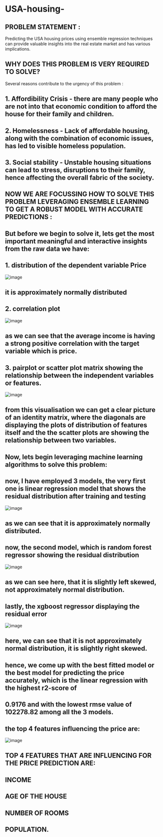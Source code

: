 # USA-housing-
## PROBLEM STATEMENT :
Predicting the USA housing prices using ensemble regression techniques can provide valuable insights into the real estate market and has various implications.
## WHY DOES THIS PROBLEM IS VERY REQUIRED TO SOLVE?
Several reasons contribute to the urgency of this problem :
## 1. Affordibility Crisis - there are many people who are not into that economic condition to afford the house for their family and children.
## 2. Homelessness - Lack of affordable housing, along with the combination of economic issues, has led to visible homeless population.
## 3. Social stability - Unstable housing situations can lead to stress, disruptions to their family, hence affecting the overall fabric of the society.
## NOW WE ARE FOCUSSING HOW TO SOLVE THIS PROBLEM LEVERAGING ENSEMBLE LEARNING TO GET A ROBUST MODEL WITH ACCURATE PREDICTIONS :
## But before we begin to solve it, lets get the most important meaningful and interactive insights from the raw data we have:
## 1. distribution of the dependent variable Price
![image](https://github.com/sshreyaa05/USA-housing-/assets/132264752/1e9b546a-fcf8-496c-b172-f41772a3d498)
## it is approximately normally distributed 
## 2. correlation plot
![image](https://github.com/sshreyaa05/USA-housing-/assets/132264752/759e9650-ab94-47b7-9538-52ed4c1e9e84)
## as we can see that the average income is having a strong positive correlation with the target variable which is price.
## 3. pairplot or scatter plot matrix showing the relationship between the independent variables or features.
![image](https://github.com/sshreyaa05/USA-housing-/assets/132264752/681bf058-6f7d-4c61-9c6c-367920b7d8be)
## from this visualisation we can get a clear picture of an identity matrix, where the diagonals are displaying the plots of distribution of features itself and the the scatter plots are showing the relationship between two variables.
## Now, lets begin leveraging machine learning algorithms to solve this problem:
## now, I have employed 3 models, the very first one is linear regression model that shows the residual distribution after training and testing
![image](https://github.com/sshreyaa05/USA-housing-/assets/132264752/4cd68c90-a5fd-4537-84c3-1383a971b1d1)
## as we can see that it is approximately normally distributed.
## now, the second model, which is random forest regressor showing the residual distribution
![image](https://github.com/sshreyaa05/USA-housing-/assets/132264752/d2dc5c1d-a330-4c59-ad31-e6bebaca759a)
## as we can see here, that it is slightly left skewed, not approximately normal distribution.
## lastly, the xgboost regressor displaying the residual error
![image](https://github.com/sshreyaa05/USA-housing-/assets/132264752/8ce5c658-dad9-4c49-b39c-d52e64701a99)
## here, we can see that it is not approximately normal distribution, it is slightly right skewed.
## hence, we come up with the best fitted model or the best model for predicting the price accurately, which is the linear regression with the highest r2-score of 
## 0.9176 and with the lowest rmse value of 102278.82 among all the 3 models.
## the top 4 features influencing the price are:
![image](https://github.com/sshreyaa05/USA-housing-/assets/132264752/b3da1b03-2a1c-4b81-8ae6-45c6f2057d1b)
##  TOP 4 FEATURES THAT ARE INFLUENCING FOR THE PRICE PREDICTION ARE:
## INCOME
## AGE OF THE HOUSE
## NUMBER OF ROOMS
## POPULATION.

